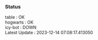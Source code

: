 ### Status


table : OK  
hogwarts : OK  
icy-bot : DOWN  
Latest Update : 2023-12-14 07:08:17.413050
